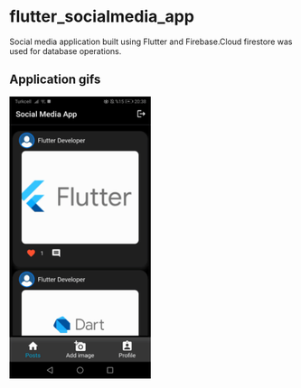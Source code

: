 # flutter_socialmedia_app
Social media application built using Flutter and Firebase.Cloud firestore was used for database operations.

## Application gifs
<img src="/assets/gifs/app.gif" width="250">
